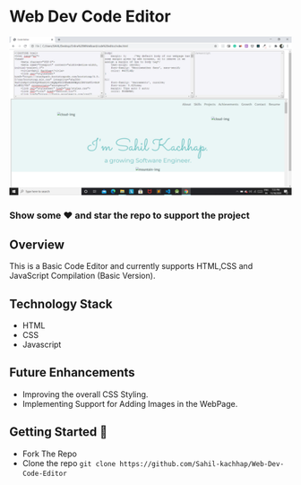 # Web Dev Code Editor

<p align="center">
<img width="800px"  src="Screenshot.png">
</p> 

### Show some :heart: and star the repo to support the project

## Overview
This is a Basic Code Editor and currently supports HTML,CSS and JavaScript Compilation (Basic Version).

## Technology Stack
- HTML
- CSS 
- Javascript

## Future Enhancements
- Improving the overall CSS Styling.
- Implementing Support for Adding Images in the WebPage.

## Getting Started 🚀
- Fork The Repo
- Clone the repo `git clone https://github.com/Sahil-kachhap/Web-Dev-Code-Editor`

